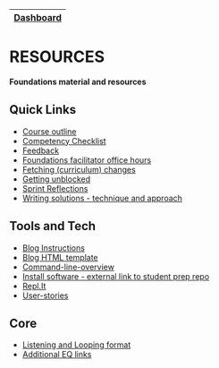 [Dashboard](../README.md) | 
------------|

# RESOURCES

__Foundations material and resources__



## Quick Links
- [Course outline](course-outline.md) 
- [Competency Checklist](competency-checklist.md) 
- [Feedback](feedback.md)    
- [Foundations facilitator office hours](https://docs.google.com/spreadsheets/d/1SMsI4XeiblO9mNnMTi5eUdPWIUWWHmBMpPJBPvkeqto/edit?usp=sharing)
- [Fetching (curriculum) changes](fetching-changes.md)  
- [Getting unblocked](core-getting-unblocked.md)  
- [Sprint Reflections](reflections-index.md)
- [Writing solutions - technique and approach](writing-solutions.md) 


## Tools and Tech
- [Blog Instructions](blog-instructions.md)    
- [Blog HTML template](html-template.html)  
- [Command-line-overview](command-line-overview.md)   
- [Install software - external link to student prep repo](https://github.com/dev-academy-programme/student-prep/blob/master/install-software.md)    
- [Repl.It](https://repl.it/)    
- [User-stories](user-stories.md)  


## Core 
- [Listening and Looping format](listening-looping.md)
- [Additional EQ links](core-eq-resources.md)  
